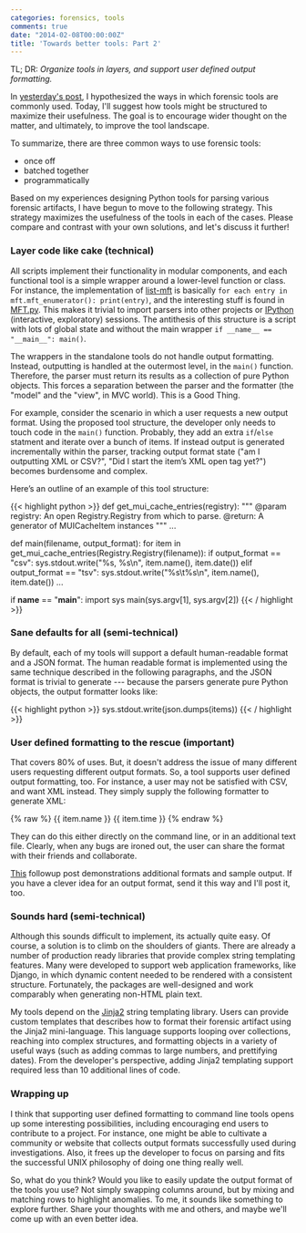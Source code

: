 ```yaml
---
categories: forensics, tools
comments: true
date: "2014-02-08T00:00:00Z"
title: 'Towards better tools: Part 2'
---
```


TL; DR: *Organize tools in layers, and support user defined output 
formatting.*

In [yesterday's post](/blog/2014/02/07/towards-better-tools-part-1/), 
I hypothesized the ways in which forensic tools 
are commonly used.  Today, I'll suggest how tools might be structured 
to maximize their usefulness. The goal is to encourage wider thought 
on the matter, and ultimately, to improve the tool landscape.

To summarize, there are three common ways to use forensic tools:

  - once off
  - batched together
  - programmatically

Based on my experiences designing Python tools for parsing various 
forensic artifacts, I have begun to move to the following strategy. 
This strategy maximizes the usefulness of the tools in each of the 
cases. Please compare and contrast with your own solutions, and let's 
discuss it further!

### Layer code like cake (technical)

All scripts implement their functionality in modular components, 
and each functional tool is a simple wrapper around a lower-level 
function or class. For instance, the implementation of 
[list-mft](/forensics/mft/list_mft/) 
is basically `for each entry in mft.mft_enumerator(): print(entry)`, 
and the interesting stuff is found in 
[MFT.py](https://github.com/williballenthin/INDXParse/blob/master/MFT.py). 
This makes it trivial to 
import parsers into other projects or 
[IPython](http://ipython.org/) (interactive, 
exploratory) sessions. The antithesis of this structure is a script 
with lots of global state and without the main wrapper 
`if __name__ == "__main__": main()`.

The wrappers in the standalone tools do not handle output 
formatting. Instead, outputting is handled at the outermost level, 
in the `main()` function. Therefore, the parser must return its 
results as a collection of pure Python objects. This forces a 
separation between the parser and the formatter (the "model" and 
the "view", in MVC world). This is a Good Thing. 

For example, consider the scenario in which a user requests a 
new output format. Using the proposed tool structure, the 
developer only needs to touch code in the `main()` function. 
Probably, they add an extra `if`/`else` statment and iterate over 
a bunch of items. If instead output is generated incrementally 
within the parser, tracking output format state ("am I outputting 
XML or CSV?", "Did I start the item’s XML open tag yet?") becomes 
burdensome and complex.

Here’s an outline of an example of this tool structure:

{{< highlight python >}}
def get_mui_cache_entries(registry):
    """
    @param registry: An open Registry.Registry from which to parse.
    @return: A generator of MUICacheItem instances
    """
    ...

def main(filename, output_format):
    for item in get_mui_cache_entries(Registry.Registry(filename)):
        if output_format == "csv":
            sys.stdout.write("%s, %s\n", item.name(), item.date())
        elif output_format == "tsv":
            sys.stdout.write("%s\t%s\n", item.name(), item.date())
        ...

if __name__ == "__main__":
    import sys
    main(sys.argv[1], sys.argv[2])
{{< / highlight >}}

### Sane defaults for all (semi-technical)

By default, each of my tools will support a default human-readable 
format and a JSON format. The human readable format is implemented 
using the same technique described in the following paragraphs, and 
the JSON format is trivial to generate --- because the parsers 
generate pure Python objects, the output formatter looks like:

{{< highlight python >}}
    sys.stdout.write(json.dumps(items))
{{< / highlight >}}

### User defined formatting to the rescue (important)

That covers 80% of uses. But, it doesn't address the issue of many 
different users requesting different output formats. So, a tool 
supports user defined output formatting, too. For instance, a user 
may not be satisfied with CSV, and want XML instead. They simply 
supply the following formatter to generate XML:

{% raw %}
    <MUIItem>
        <name>{{ item.name }}</name>
        <time>{{ item.time }}</name>
    </MUIItem>
{% endraw %}

They can do this either directly on the command line, or in an 
additional text file. Clearly, when any bugs are ironed out, 
the user can share the format with their friends and collaborate.

[This](/blog/2014/02/08/list-mft-user-formatting/)
followup post demonstrations additional formats and sample output.
If you have a clever idea for an output format, send it this way
and I'll post it, too.

### Sounds hard (semi-technical)

Although this sounds difficult to implement, its actually quite 
easy. Of course, a solution is to climb on the shoulders of giants. 
There are already a number of production ready libraries that 
provide complex string templating features. Many were developed to 
support web application frameworks, like Django, in which dynamic 
content needed to be rendered with a consistent structure. 
Fortunately, the packages are well-designed and work comparably when 
generating non-HTML plain text.

My tools depend on the [Jinja2](http://jinja.pocoo.org/) string 
templating library. Users can 
provide custom templates  that describes how to format their forensic 
artifact using the Jinja2 mini-language. This language supports 
looping over collections, reaching into complex structures, and 
formatting objects in a variety of useful ways (such as adding 
commas to large numbers, and prettifying dates). From the developer's 
perspective, adding Jinja2 templating support required less than 10
additional lines of code.

### Wrapping up

I think that supporting user defined formatting to command line tools 
opens up some interesting possibilities, including encouraging end 
users to contribute to a project. For instance, one might be able to 
cultivate a community or website that collects output formats 
successfully used during investigations. Also, it frees up the 
developer to focus on parsing and fits the successful UNIX philosophy 
of doing one thing really well.

So, what do you think? Would you like to easily update the output 
format of the tools you use? Not simply swapping columns around, but 
by mixing and matching rows to highlight anomalies. To me, it sounds 
like something to explore further.  Share your thoughts with me and 
others, and maybe we'll come up with an even better idea.

